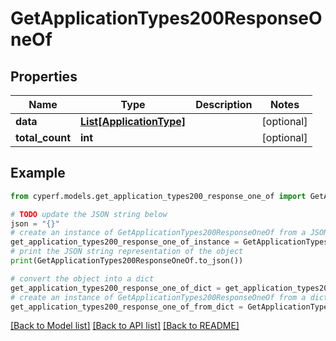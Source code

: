 # GetApplicationTypes200ResponseOneOf


## Properties

Name | Type | Description | Notes
------------ | ------------- | ------------- | -------------
**data** | [**List[ApplicationType]**](ApplicationType.md) |  | [optional] 
**total_count** | **int** |  | [optional] 

## Example

```python
from cyperf.models.get_application_types200_response_one_of import GetApplicationTypes200ResponseOneOf

# TODO update the JSON string below
json = "{}"
# create an instance of GetApplicationTypes200ResponseOneOf from a JSON string
get_application_types200_response_one_of_instance = GetApplicationTypes200ResponseOneOf.from_json(json)
# print the JSON string representation of the object
print(GetApplicationTypes200ResponseOneOf.to_json())

# convert the object into a dict
get_application_types200_response_one_of_dict = get_application_types200_response_one_of_instance.to_dict()
# create an instance of GetApplicationTypes200ResponseOneOf from a dict
get_application_types200_response_one_of_from_dict = GetApplicationTypes200ResponseOneOf.from_dict(get_application_types200_response_one_of_dict)
```
[[Back to Model list]](../README.md#documentation-for-models) [[Back to API list]](../README.md#documentation-for-api-endpoints) [[Back to README]](../README.md)


